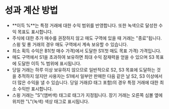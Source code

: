 # **성과 계산 방법**
- **이득 %**는 특정 거래에 대한 수익 범위를 반영합니다. 또한 녹색으로 달성한 수익 목표도 표시합니다.
- 주식에 대한 추가 매수를 권장하지 않고 매도 구역에 있을 때 거래는 "종료"됩니다. 스윙 및 롱 거래의 경우 매도 구역에서 계속 보유할 수 있습니다.
- 최소 획득 수익은 B1(첫 매수 가격)에서 도달한 S1(첫 매도 목표 가격) 가격입니다.
- 매도 구역에서 S1을 초과하여 보유하면 최대 수익 잠재력을 얻을 수 있으며 S3 목표에 도달한 이득 % 범위에 표시됩니다.
- 당일 거래는 하루 이상 보유하지 않으므로 일반적으로 S2, S3 목표에 도달하는 것을 추적하지 않지만 사용자는 S1에서 일부만 판매한 다음 같은 날 S2, S3 이상에서 더 많은 수익을 낼 수 있습니다. 당일 거래(D 태그 포함)의 경우 특정 거래에 대한 최소 수익만 표시합니다.
- 스윙 거래는 "S"(앰버색) 태그로 태그가 지정됩니다. 장기 거래는 오른쪽 심볼 옆에 위치한 "L"(녹색) 색상 태그로 표시됩니다.
